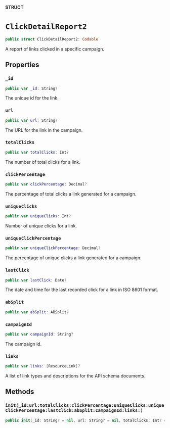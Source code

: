**STRUCT**

# `ClickDetailReport2`

```swift
public struct ClickDetailReport2: Codable
```

A report of links clicked in a specific campaign.

## Properties
### `_id`

```swift
public var _id: String?
```

The unique id for the link.

### `url`

```swift
public var url: String?
```

The URL for the link in the campaign.

### `totalClicks`

```swift
public var totalClicks: Int?
```

The number of total clicks for a link.

### `clickPercentage`

```swift
public var clickPercentage: Decimal?
```

The percentage of total clicks a link generated for a campaign.

### `uniqueClicks`

```swift
public var uniqueClicks: Int?
```

Number of unique clicks for a link.

### `uniqueClickPercentage`

```swift
public var uniqueClickPercentage: Decimal?
```

The percentage of unique clicks a link generated for a campaign.

### `lastClick`

```swift
public var lastClick: Date?
```

The date and time for the last recorded click for a link in ISO 8601 format.

### `abSplit`

```swift
public var abSplit: ABSplit?
```

### `campaignId`

```swift
public var campaignId: String?
```

The campaign id.

### `links`

```swift
public var links: [ResourceLink]?
```

A list of link types and descriptions for the API schema documents.

## Methods
### `init(_id:url:totalClicks:clickPercentage:uniqueClicks:uniqueClickPercentage:lastClick:abSplit:campaignId:links:)`

```swift
public init(_id: String? = nil, url: String? = nil, totalClicks: Int? = nil, clickPercentage: Decimal? = nil, uniqueClicks: Int? = nil, uniqueClickPercentage: Decimal? = nil, lastClick: Date? = nil, abSplit: ABSplit? = nil, campaignId: String? = nil, links: [ResourceLink]? = nil)
```
